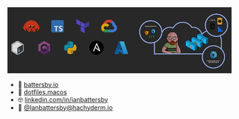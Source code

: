 <img src="https://github.com/ianbattersby/ianbattersby/blob/main/GHHeader.png" alt="Architect, Programmer, and Hacker. Cloud Native. Zero Trust. Penchant for Rust and neovim." />

- 🔭 <a href="https://battersby.io" target="_blank">battersby.io</a>
- 🥑 <a href="https://github.com/ianbattersby/dotfiles.macos" target="_blank">dotfiles.macos</a>
- 🤓 <a href="https://www.linkedin.com/in/ianbattersby" target="_blank">linkedin.com/in/ianbattersby</a>
- 🐘 <a href="https:&#x2F;&#x2F;hachyderm.io&#x2F;@Ianbattersby" target="_blank" rel="me">@Ianbattersby@hachyderm.io</a>
